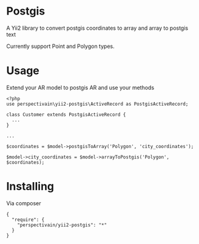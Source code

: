 Postgis
=======
A Yii2 library to convert postgis coordinates to array and array to postgis text

Currently support Point and Polygon types.

Usage
=======
Extend your AR model to postgis AR and use your methods

```
<?php
use perspectivain\yii2-postgis\ActiveRecord as PostgisActiveRecord;

class Customer extends PostgisActiveRecord {
  ...
}

...

$coordinates = $model->postgisToArray('Polygon', 'city_coordinates');

$model->city_coordinates = $model->arrayToPostgis('Polygon', $coordinates);
```

Installing
======
Via composer

```
{
  "require": {
    "perspectivain/yii2-postgis": "*"
  }
}
```
